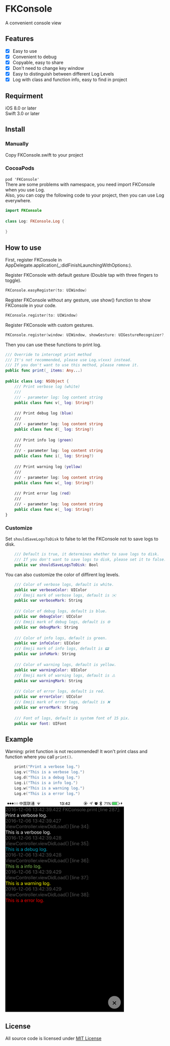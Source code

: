# FKConsole
A convenient console view

## Features
- [x] Easy to use
- [x] Convenient to debug
- [x] Copyable, easy to share
- [x] Don't need to change key window
- [x] Easy to distinguish between different Log Levels
- [x] Log with class and function info, easy to find in project

## Requirment
iOS 8.0 or later  
Swift 3.0 or later

## Install
### Manually
Copy FKConsole.swift to your project  
### CocoaPods
`pod 'FKConsole'`  
There are some problems with namespace, you need import FKConsole when you use Log.  
Also, you can copy the following code to your project, then you can use Log everywhere.
```Swift
import FKConsole

class Log: FKConsole.Log {

}
```

## How to use
First, register FKConsole in AppDelegate.application(_:didFinishLaunchingWithOptions:).  

Register FKConsole with default gesture (Double tap with three fingers to toggle).
```Swift
FKConsole.easyRegister(to: UIWindow)
```
  
Register FKConsole without any gesture, use show() function to show FKConsole in your code.
```Swift
FKConsole.register(to: UIWindow)
```
  
Register FKConsole with custom gestures.
```Swift
FKConsole.register(window: UIWindow, showGesture: UIGestureRecognizer?, hideGesture: UIGestureRecognizer?)
```

Then you can use these functions to print log.
```Swift
/// Override to intercept print method
/// It's not recommended, please use Log.v(xxx) instead.
/// If you don't want to use this method, please remove it.
public func print(_ items: Any...)

public class Log: NSObject {
    /// Print verbose log (white)
    ///
    /// - parameter log: log content string
    public class func v(_ log: String?)
    
    /// Print debug log (blue)
    ///
    /// - parameter log: log content string
    public class func d(_ log: String?)
    
    /// Print info log (green)
    ///
    /// - parameter log: log content string
    public class func i(_ log: String?)
    
    /// Print warning log (yellow)
    ///
    /// - parameter log: log content string
    public class func w(_ log: String?)
    
    /// Print error log (red)
    ///
    /// - parameter log: log content string
    public class func e(_ log: String?)
}
```
### Customize
Set `shouldSaveLogsToDisk` to false to let the FKConsole not to save logs to disk.
```Swift
    /// Default is true, it determines whether to save logs to disk.
    /// If you don't want to save logs to disk, please set it to false.
    public var shouldSaveLogsToDisk: Bool
```
You can also customize the color of diffirent log levels.
```Swift
    /// Color of verbose logs, default is white.
    public var verboseColor: UIColor
    /// Emoji mark of verbose logs, default is ✉️
    public var verboseMark: String
    
    /// Color of debug logs, default is blue.
    public var debugColor: UIColor
    /// Emoji mark of debug logs, default is 🌐
    public var debugMark: String
    
    /// Color of info logs, default is green.
    public var infoColor: UIColor
    /// Emoji mark of info logs, default is 📟
    public var infoMark: String
    
    /// Color of warning logs, default is yellow.
    public var warningColor: UIColor
    /// Emoji mark of warning logs, default is ⚠️
    public var warningMark: String
    
    /// Color of error logs, default is red.
    public var errorColor: UIColor
    /// Emoji mark of error logs, default is ❌
    public var errorMark: String
    
    /// Font of logs, default is system font of 15 pix.
    public var font: UIFont
```

## Example
Warning: print function is not recommended! It won't print class and function where you call `print()`.
```Swift
    print("Print a verbose log.")
    Log.v("This is a verbose log.")
    Log.d("This is a debug log.")
    Log.i("This is a info log.")
    Log.w("This is a warning log.")
    Log.e("This is a error log.")
```
<p>
    <img src="example.PNG" alt="example" width="375" />
</p>

## License
All source code is licensed under [MIT License](https://github.com/FlyKite/FKConsole/blob/master/LICENSE)
